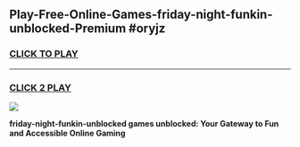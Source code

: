 
## Play-Free-Online-Games-friday-night-funkin-unblocked-Premium #oryjz
<h3>
<a href="https://premium.freeplayer.one?title=friday-night-funkin-unblocked&ref=8M">CLICK TO PLAY</a></h3>
<hr>

<h3>
<a href="https://premium.freeplayer.one?title=friday-night-funkin-unblocked&ref=8M">CLICK 2 PLAY</a>
  
</h3>

<a href="https://premium.freeplayer.one?title=friday-night-funkin-unblocked&ref=8M"><img src="https://clearcache.store/games.png"></a>


**friday-night-funkin-unblocked games unblocked: Your Gateway to Fun and Accessible Online Gaming**
